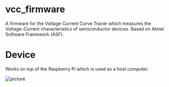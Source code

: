 # vcc_firmware
A firmware for the Voltage Current Curve Tracer which measures the Voltage-Current characteristics of semiconductor devices. 
Based on Atmel Software Framework (ASF).

# Device
Works on top of the Raspberry Pi which is used as a host computer.

![picture](/device_400.jpg?raw=true)
